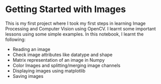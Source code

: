 # Getting Started with Images
This is my first project where I took my first steps in learning Image Processing and Computer Vision using OpenCV. 
I learnt some important lessons using some simple examples. In this notebook, I learnt the following:
* Reading an image
* Check image attributes like datatype and shape
* Matrix representation of an image in Numpy
* Color Images and splitting/merging image channels
* Displaying images using matplotlib
* Saving images
